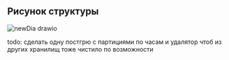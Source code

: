 ## Рисунок структуры
![newDia drawio](https://github.com/user-attachments/assets/4f5a6585-7435-433d-a079-5b5079ba1d36)




todo: сделать одну постгрю с партициями по часам и удалятор чтоб из других хранилищ тоже чистило по возможности
